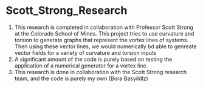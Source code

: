 # Scott_Strong_Research

1. This research is completed in collaboration with Professor Scott Strong at the Colorado School of Mines. This project tries to use curvature and torsion to generate graphs that represent the vortex lines of systems. Then using these vector lines, we would numerically bd able to genreate vector fields for a variety of curvature and torsion inputs
2. A significant amount of the code is purely based on testing the application of a numerical generator for a vortex line. 
3. This research is done in collaboration with the Scott Strong research team, and the code is purely my own (Bora Basyildlz)
